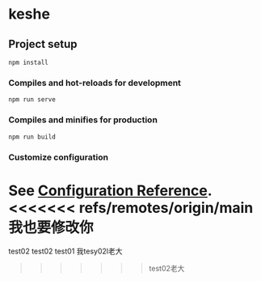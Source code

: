 # keshe

## Project setup
```
npm install
```

### Compiles and hot-reloads for development
```
npm run serve
```

### Compiles and minifies for production
```
npm run build
```

### Customize configuration
See [Configuration Reference](https://cli.vuejs.org/config/).
<<<<<<< refs/remotes/origin/main
我也要修改你
=======
test02 test02
test01
我tesy02l老大
>>>>>>> test02老大
